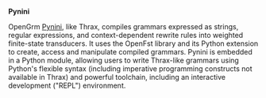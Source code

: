 <b>Pynini</b>

OpenGrm <a href= "http://www.openfst.org/twiki/bin/view/GRM/Pynini">Pynini</a>, like Thrax, compiles grammars expressed as strings, regular expressions, and context-dependent rewrite rules into weighted finite-state transducers. It uses the OpenFst library and its Python extension to create, access and manipulate compiled grammars. Pynini is embedded in a Python module, allowing users to write Thrax-like grammars using Python's flexible syntax (including imperative programming constructs not available in Thrax) and powerful toolchain, including an interactive development ("REPL") environment.
